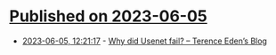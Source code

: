 # [Published on 2023-06-05](index.md)

* [2023-06-05, 12:21:17](https://lobste.rs/s/rhklir/why_did_usenet_fail_terence_eden_s_blog) - [Why did Usenet fail? – Terence Eden’s Blog](https://shkspr.mobi/blog/2023/06/why-did-usenet-fail/)
